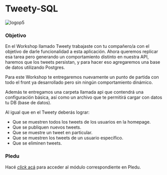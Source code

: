 # Tweety-SQL

![logop5](https://p5-hall-of-fame.s3.amazonaws.com/p5logo.png)


### Objetivo

En el Workshop llamado Tweety trabajaste con tu compañero/a con el objetivo de darle funcionalidad a esta aplicación. Ahora queremos replicar esa tarea pero generando un comportamiento distinto en nuestra API, haremos que los tweets persistan, y para hacer eso agregaremos una base de datos utilizando Postgres.

Para este Workshop te entregaremos nuevamente un punto de partida con todo el front ya desarrollado pero sin ningún comportamiento dinámico.

Además te entregamos una carpeta llamada api que contendrá una configuración básica, así como un archivo que te permitirá cargar con datos tu DB (base de datos).

Al igual que en el Tweety deberás lograr:

- Que se muestren todos los tweets de los usuarios en la homepage.
- Que se publiquen nuevos tweets.
- Que se muestre un tweet en particular.
- Que se muestren los tweets de un usuario específico.
- Que se eliminen tweets.

### Pledu

Hacé [_click_ acá](https://pledu.plataforma5.la/bootcamp/09---tweety-sql/intro-e5b58ca1) para acceder al módulo correspondiente en Pledu.
